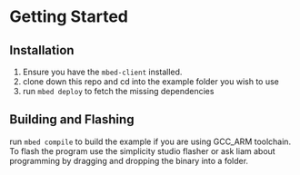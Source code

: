 # Getting Started

## Installation

1. Ensure you have the `mbed-client` installed.
2. clone down this repo and cd into the example folder you wish to use
3. run `mbed deploy` to fetch the missing dependencies


## Building and Flashing

run `mbed compile` to build the example if you are using GCC_ARM toolchain. To flash the program use the simplicity studio flasher or ask liam about programming by dragging and dropping the binary into a folder.